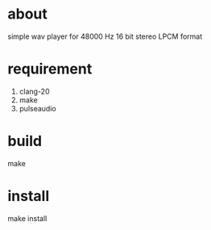# about

simple wav player for 48000 Hz 16 bit stereo LPCM format

# requirement

1. clang-20
2. make
3. pulseaudio

# build

make

# install

make install
